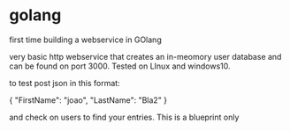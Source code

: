 # golang
first time building a webservice in GOlang

very basic http webservice that creates an in-meomory user database and can be found on port 3000.
Tested on LInux and windows10.

to test post json in this format:

{
    "FirstName": "joao",
    "LastName": "Bla2"
}

and check on users to find your entries. This is a blueprint only
